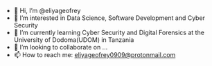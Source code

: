 - 👋 Hi, I’m @eliyageofrey
- 👀 I’m interested in Data Science, Software Development and Cyber Security
- 🌱 I’m currently learning Cyber Security and Digital Forensics at the University of Dodoma(UDOM) in Tanzania
- 💞️ I’m looking to collaborate on ...
- 📫 How to reach me: eliyageofrey0909@protonmail.com

<!---
eliyageofrey/eliyageofrey is a ✨ special ✨ repository because its `README.md` (this file) appears on your GitHub profile.
You can click the Preview link to take a look at your changes.
--->
